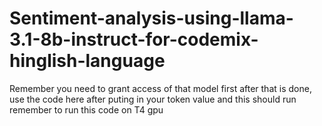 # Sentiment-analysis-using-llama-3.1-8b-instruct-for-codemix-hinglish-language
Remember
you need to grant access of that model first
after that is done, use the code here after puting in your token value
and this should run 
remember to run this code on T4 gpu
